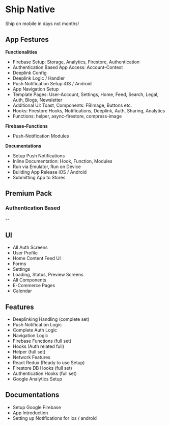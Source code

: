 # Ship Native

Ship on mobile in days not months!

## App Festures

**Functionalities**
- Firebase Setup: Storage, Analytics, Firestore, Authentication
- Authentication Based App Access: Account-Context
- Deeplink Config
- Deeplink Logic / Handler 
- Push Notification Setup iOS / Android
- App Navigation Setup
- Template Pages: User-Account, Settings, Home, Feed, Search, Legal, Auth, Blogs, Newsletter
- Additional UI: Toast, Components: FBImage, Buttons etc.
- Hooks: Firestore Hooks, Notifications, Deeplink, Auth, Sharing, Analytics
- Functions: helper, async-firestore, compress-image

**Firebase-Functions**
- Push-Notification Modules


**Documentations**
- Setup Push Notifications
- Inline Documentation: Hook, Function, Modules
- Run via Emulator, Run on Device
- Building App Release iOS / Android
- Submitting App to Stores


## Premium Pack
### Authentication Based
--

**UI**
-
- All Auth Screens
- User Profile
- Home Content Feed UI
- Forms
- Settings
- Loading, Status, Preview Screens
- All Components
- E-Commerce Pages
- Calendar 

**Features**
- 
- Deeplinking Handling (complete set)
- Push Notification Logic
- Complete Auth Logic
- Navigation Logic
- Firebase Functions (full set)
- Hooks (Auth related full)
- Helper (full set)
- Network Features 
- React Redux (Ready to use Setup)
- Firestore DB Hooks (full set) 
- Authentication Hooks (full set)
- Google Analytics Setup 

**Documentations**
-
- Setup Google Firebase 
- App Introduction
- Setting up Notifications for ios / android










